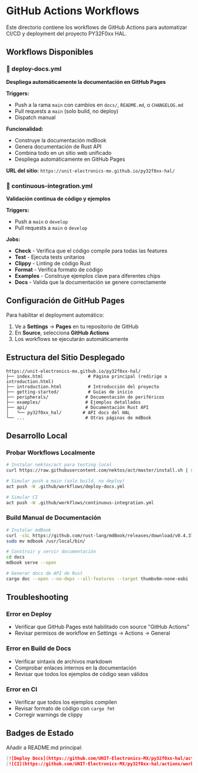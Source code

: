 # GitHub Actions Workflows

Este directorio contiene los workflows de GitHub Actions para automatizar CI/CD y deployment del proyecto PY32F0xx HAL.

## Workflows Disponibles

### 🚀 deploy-docs.yml
**Despliega automáticamente la documentación en GitHub Pages**

**Triggers:**
- Push a la rama `main` con cambios en `docs/`, `README.md`, o `CHANGELOG.md`
- Pull requests a `main` (solo build, no deploy)
- Dispatch manual

**Funcionalidad:**
- Construye la documentación mdBook
- Genera documentación de Rust API
- Combina todo en un sitio web unificado
- Despliega automáticamente en GitHub Pages

**URL del sitio:** `https://unit-electronics-mx.github.io/py32f0xx-hal/`

### 🔄 continuous-integration.yml
**Validación continua de código y ejemplos**

**Triggers:**
- Push a `main` o `develop`
- Pull requests a `main` o `develop`

**Jobs:**
- **Check** - Verifica que el código compile para todas las features
- **Test** - Ejecuta tests unitarios
- **Clippy** - Linting de código Rust
- **Format** - Verifica formato de código
- **Examples** - Construye ejemplos clave para diferentes chips
- **Docs** - Valida que la documentación se genere correctamente

## Configuración de GitHub Pages

Para habilitar el deployment automático:

1. Ve a **Settings** → **Pages** en tu repositorio de GitHub
2. En **Source**, selecciona **GitHub Actions**
3. Los workflows se ejecutarán automáticamente

## Estructura del Sitio Desplegado

```
https://unit-electronics-mx.github.io/py32f0xx-hal/
├── index.html                 # Página principal (redirige a introduction.html)
├── introduction.html          # Introducción del proyecto
├── getting-started/           # Guías de inicio
├── peripherals/              # Documentación de periféricos
├── examples/                 # Ejemplos detallados
├── api/                      # Documentación Rust API
│   └── py32f0xx_hal/        # API docs del HAL
└── ...                       # Otras páginas de mdBook
```

## Desarrollo Local

### Probar Workflows Localmente

```bash
# Instalar nektos/act para testing local
curl https://raw.githubusercontent.com/nektos/act/master/install.sh | sudo bash

# Simular push a main (solo build, no deploy)
act push -W .github/workflows/deploy-docs.yml

# Simular CI
act push -W .github/workflows/continuous-integration.yml
```

### Build Manual de Documentación

```bash
# Instalar mdBook
curl -sSL https://github.com/rust-lang/mdBook/releases/download/v0.4.37/mdbook-v0.4.37-x86_64-unknown-linux-gnu.tar.gz | tar -xz
sudo mv mdbook /usr/local/bin/

# Construir y servir documentación
cd docs
mdbook serve --open

# Generar docs de API de Rust
cargo doc --open --no-deps --all-features --target thumbv6m-none-eabi
```

## Troubleshooting

### Error en Deploy
- Verificar que GitHub Pages esté habilitado con source "GitHub Actions"
- Revisar permisos de workflow en Settings → Actions → General

### Error en Build de Docs
- Verificar sintaxis de archivos markdown
- Comprobar enlaces internos en la documentación
- Revisar que todos los ejemplos de código sean válidos

### Error en CI
- Verificar que todos los ejemplos compilen
- Revisar formato de código con `cargo fmt`
- Corregir warnings de clippy

## Badges de Estado

Añadir a README.md principal:

```markdown
[![Deploy Docs](https://github.com/UNIT-Electronics-MX/py32f0xx-hal/actions/workflows/deploy-docs.yml/badge.svg)](https://github.com/UNIT-Electronics-MX/py32f0xx-hal/actions/workflows/deploy-docs.yml)
[![CI](https://github.com/UNIT-Electronics-MX/py32f0xx-hal/actions/workflows/continuous-integration.yml/badge.svg)](https://github.com/UNIT-Electronics-MX/py32f0xx-hal/actions/workflows/continuous-integration.yml)
```

